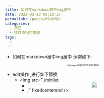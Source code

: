 ```yaml
---
title: 如何在markdown居中img居中
date: 2022-03-13 00:18:13
permalink: /pages/d9abf0/
categories:
  - 其它
  - 项目流程和管理
tags:
  - 
---
```



* 如何在markdown居中img居中  示例如下: 

<div align=center> 
<img fixedcenter src="./minilet/image-20220311235624966.png" alt="image-20220311235624966" style="zoom:50%;" fixedcenterend /> 
</div>

* edit操作 ,进行如下替换
  * <img src="./minilet
    * <div align=center> <img fixedcenter src="./minilet
  * ;" />
    * ;" fixedcenterend /> </div>



